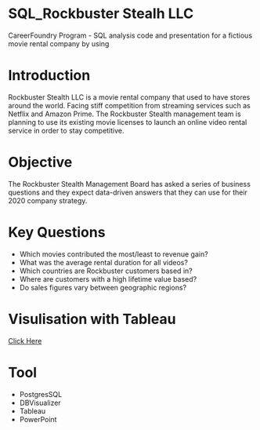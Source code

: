 # SQL_Rockbuster Stealh LLC
CareerFoundry Program - SQL analysis code and presentation for a fictious movie rental company by using 

# Introduction
Rockbuster Stealth LLC is a movie rental company that used to have stores around the world. Facing stiff competition from streaming services such as Netflix and Amazon Prime.
The Rockbuster Stealth management team is planning to use its existing movie licenses to launch an online video rental service in order to stay competitive.

# Objective
The Rockbuster Stealth Management Board has asked a series of business questions and they expect data-driven answers that they can use for their 2020 company strategy.

# Key Questions

* Which movies contributed the most/least to revenue gain?
* What was the average rental duration for all videos?
* Which countries are Rockbuster customers based in?
* Where are customers with a high lifetime value based?
* Do sales figures vary between geographic regions?

# Visulisation with Tableau
[Click Here](https://public.tableau.com/views/RockbusterStealthLLCStory/RockbusterStealthStory?:language=en-GB&:display_count=n&:origin=viz_share_link) 

# Tool
* PostgresSQL
* DBVisualizer
* Tableau
* PowerPoint

